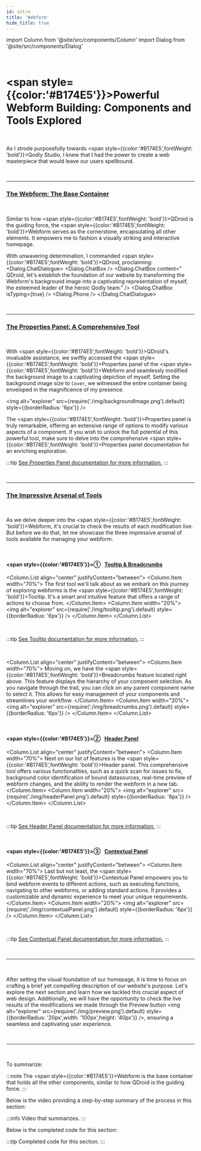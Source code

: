 ```yaml
---
id: intro
title: 'Webform'
hide_title: true
---
```

import Column from '@site/src/components/Column'
import Dialog from '@site/src/components/Dialog'

<br />

# <span style={{color:'#B174E5'}}>Powerful Webform Building: Components and Tools Explored</span>

<br />

As I strode purposefully towards <span style={{color:'#B174E5',fontWeight: 'bold'}}>Qodly Studio</span>, I knew that I had the power to create a web masterpiece that would leave our users spellbound.

<br />

---

### <u>The Webform: The Base Container</u>

<br />

Similar to how <span style={{color:'#B174E5',fontWeight: 'bold'}}>QDroid</span> is the guiding force, the <span style={{color:'#B174E5',fontWeight: 'bold'}}>Webform</span> serves as the cornerstone, encapsulating all other elements. It empowers me to fashion a visually striking and interactive homepage.

With unwavering determination, I commanded <span style={{color:'#B174E5',fontWeight: 'bold'}}>QDroid</span>, proclaiming:
<Dialog.ChatDialogue>
	<Dialog.ChatBox />
	<Dialog.ChatBox
		content=" QDroid, let's establish the foundation of our website by transforming the Webform's background image into a captivating representation of myself, the esteemed leader of the heroic Qodly team."
	/>
	<Dialog.ChatBox isTyping={true} />
	<Dialog.Phone />
</Dialog.ChatDialogue>

<br />

---

### <u>The Properties Panel: A Comprehensive Tool</u>

<br />

With <span style={{color:'#B174E5',fontWeight: 'bold'}}>QDroid</span>'s invaluable assistance, we swiftly accessed the <span style={{color:'#B174E5',fontWeight: 'bold'}}>Properties panel</span> of the <span style={{color:'#B174E5',fontWeight: 'bold'}}>Webform</span> and seamlessly modified the background image to a captivating depiction of myself. Setting the background image size to `Cover`, we witnessed the entire container being enveloped in the magnificence of my presence.


<img alt="explorer" src={require('./img/backgroundImage.png').default} style={{borderRadius: '6px'}} />

The <span style={{color:'#B174E5',fontWeight: 'bold'}}>Properties panel</span> is truly remarkable, offering an extensive range of options to modify various aspects of a component. If you wish to unlock the full potential of this powerful tool, make sure to delve into the comprehensive <span style={{color:'#B174E5',fontWeight: 'bold'}}>Properties panel</span> documentation for an enriching exploration.


:::tip [See Properties Panel documentation for more information.](propertiesPanel)
:::

<br />

---

### <u>The Impressive Arsenal of Tools</u>

<br />

As we delve deeper into the <span style={{color:'#B174E5',fontWeight: 'bold'}}>Webform</span>, it's crucial to check the results of each modification live. But before we do that, let me showcase the three impressive arsenal of tools available for managing your webform. 

<br />

#### <span style={{color:'#B174E5'}}>&#9312; &nbsp; <u>Tooltip & Breadcrumbs</u> </span>

<Column.List align="center" justifyContent="between">
	<Column.Item width="70%">
		The first tool we'll talk about as we embark on this journey of exploring webforms is the <span style={{color:'#B174E5',fontWeight: 'bold'}}>Tooltip</span>. It's a smart and intuitive feature that offers a range of actions to choose from.
	</Column.Item>
	<Column.Item width="20%">
		<img alt="explorer" src={require('./img/tooltip.png').default} style={{borderRadius: '6px'}} />
	</Column.Item>
</Column.List>

<br />

:::tip [See Tooltip documentation for more information.](tooltip)
:::

<br />

<Column.List align="center" justifyContent="between">
	<Column.Item width="70%">
        Moving on, we have the <span style={{color:'#B174E5',fontWeight: 'bold'}}>Breadcrumbs</span> feature located right above. This feature displays the hierarchy of your component selection. As you navigate through the trail, you can click on any parent component name to select it. This allows for easy management of your components and streamlines your workflow.
	</Column.Item>
	<Column.Item width="20%">
        <img alt="explorer" src={require('./img/breadcrumbs.png').default} style={{borderRadius: '6px'}} />
	</Column.Item>
</Column.List>

<br />

#### <span style={{color:'#B174E5'}}>&#9313; &nbsp; <u>Header Panel</u> </span>

<Column.List align="center" justifyContent="between">
	<Column.Item width="70%">
        Next on our list of features is the <span style={{color:'#B174E5',fontWeight: 'bold'}}>Header panel</span>. This comprehensive tool offers various functionalities, such as a quick scan for issues to fix, background color identification of bound datasources, real-time preview of webform changes, and the ability to render the webform in a new tab.
	</Column.Item>
	<Column.Item width="20%">
        <img alt="explorer" src={require('./img/headerPanel.png').default} style={{borderRadius: '6px'}} />
	</Column.Item>
</Column.List>

<br />

:::tip [See Header Panel documentation for more information.](headerPanel)
:::

<br />


#### <span style={{color:'#B174E5'}}>&#9314; &nbsp; <u>Contextual Panel</u> </span>


<Column.List align="center" justifyContent="between">
	<Column.Item width="70%">
        Last but not least, the <span style={{color:'#B174E5',fontWeight: 'bold'}}>Contextual Panel</span> empowers you to bind webform events to different actions, such as executing functions, navigating to other webforms, or adding standard actions. It provides a customizable and dynamic experience to meet your unique requirements.
	</Column.Item>
	<Column.Item width="20%">
        <img alt="explorer" src={require('./img/contextualPanel.png').default} style={{borderRadius: '6px'}} />
	</Column.Item>
</Column.List>

<br />

:::tip [See Contextual Panel documentation for more information.](contextualPanel)
:::

<br />

---

<br />

After setting the visual foundation of our homepage, it is time to focus on crafting a brief yet compelling description of our website's purpose. Let's explore the next section and learn how we tackled this crucial aspect of web design. Additionally, we will have the opportunity to check the live results of the modifications we made through the Preview button <img alt="explorer" src={require('./img/preview.png').default} style={{borderRadius: '20px',width: '100px',height: '40px'}} />, ensuring a seamless and captivating user experience.

<br />

---

<br />

To summarize:

:::note The <span style={{color:'#B174E5'}}>Webform</span> is the base container that holds all the other components, similar to how QDroid is the guiding force.
:::

Below is the video providing a step-by-step summary of the process in this section:

:::info Video that summarizes.
:::

Below is the completed code for this section:

:::tip Completed code for this section.
:::




